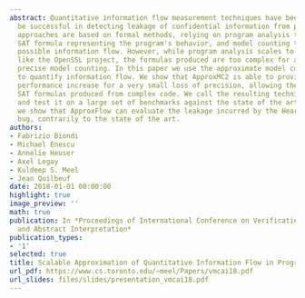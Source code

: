 ```yaml
---
abstract: Quantitative information flow measurement techniques have been proven to
  be successful in detecting leakage of confidential information from programs. Modern
  approaches are based on formal methods, relying on program analysis to produce a
  SAT formula representing the program's behavior, and model counting to measure the
  possible information flow. However, while program analysis scales to large codebases
  like the OpenSSL project, the formulas produced are too complex for analysis with
  precise model counting. In this paper we use the approximate model counter ApproxMC2
  to quantify information flow. We show that ApproxMC2 is able to provide a large
  performance increase for a very small loss of precision, allowing the analysis of
  SAT formulas produced from complex code. We call the resulting technique ApproxFlow
  and test it on a large set of benchmarks against the state of the art. Finally,
  we show that ApproxFlow can evaluate the leakage incurred by the Heartbleed OpenSSL
  bug, contrarily to the state of the art.
authors:
- Fabrizio Biondi
- Michael Enescu
- Annelie Heuser
- Axel Legay
- Kuldeep S. Meel
- Jean Quilbeuf
date: 2018-01-01 00:00:00
highlight: true
image_preview: ''
math: true
publication: In *Proceedings of International Conference on Verification, Model Checking,
  and Abstract Interpretation*
publication_types:
- '1'
selected: true
title: Scalable Approximation of Quantitative Information Flow in Programs
url_pdf: https://www.cs.toronto.edu/~meel/Papers/vmcai18.pdf
url_slides: files/slides/presentation_vmcai18.pdf
---
```


